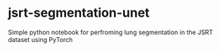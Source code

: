 # jsrt-segmentation-unet
Simple python notebook for perfroming lung segmentation in the JSRT dataset using PyTorch
